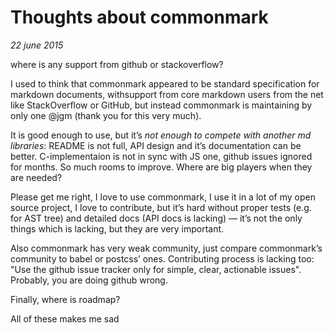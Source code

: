 # Thoughts about commonmark

_22 june 2015_

where is any support from github or stackoverflow?

I used to think that commonmark appeared to be standard specification for markdown documents,
withsupport from core markdown users from the net like StackOverflow or GitHub, but instead
commonmark is maintaining by only one @jgm (thank you for this very much).

It is good enough to use, but it’s _not enough to compete with another md libraries_:
README is not full, API design and it’s documentation can be better. C-implementaion
is not in sync with JS one, github issues ignored for months. So much rooms to improve.
Where are big players when they are needed?

Please get me right, I love to use commonmark, I use it in a lot of my open source project,
I love to contribute, but it’s hard without proper tests (e.g. for AST tree) and detailed
docs (API docs is lacking) — it’s not the only things which is lacking, but they are very important.

Also commonmark has very weak community, just compare commonmark’s community to babel or
postcss’ ones. Contributing process is lacking too: "Use the github issue tracker only
for simple, clear, actionable issues". Probably, you are doing github wrong.

Finally, where is roadmap?

All of these makes me sad
